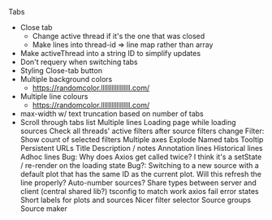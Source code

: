Tabs
* Close tab
  * Change active thread if it's the one that was closed
  * Make lines into thread-id => line map rather than array
* Make activeThread into a string ID to simplify updates
* Don't requery when switching tabs
* Styling Close-tab button
* Multiple background colors
  * https://randomcolor.lllllllllllllllll.com/
* Multiple line colours
  * https://randomcolor.lllllllllllllllll.com/
* max-width w/ text truncation based on number of tabs
* Scroll through tabs list
Multiple lines
Loading page while loading sources
Check all threads' active filters after source filters change
Filter: Show count of selected filters
Multiple axes
Explode
Named tabs
Tooltip
Persistent URLs
Title
Description / notes
Annotation lines
Historical lines
Adhoc lines
Bug: Why does Axios get called twice? I think it's a setState / re-render on the loading state
Bug?: Switching to a new source with a default plot that has the same ID as the current plot. Will this refresh the line properly?
Auto-number sources?
Share types between server and client (central shared lib?)
tsconfig to match work
axios fail error states
Short labels for plots and sources
Nicer filter selector
Source groups
Source maker